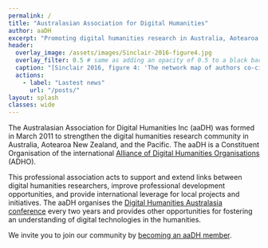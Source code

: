 ```yaml
---
permalink: /
title: "Australasian Association for Digital Humanities"
author: aaDH
excerpt: "Promoting digital humanities research in Australia, Aotearoa New Zealand, and the Pacific"
header:
  overlay_image: /assets/images/Sinclair-2016-figure4.jpg
  overlay_filter: 0.5 # same as adding an opacity of 0.5 to a black background
  caption: "[Sinclair 2016, figure 4: 'The network map of authors co-cited in archaeological research outputs' (CC-BY)](https://doi.org/10.11141/ia.42.8)"
  actions:
    - label: "Lastest news"
      url: "/posts/"
layout: splash
classes: wide
---
```


The Australasian Association for Digital Humanities Inc (aaDH) was formed in March 2011 to strengthen the digital humanities research community in Australia, Aotearoa New Zealand, and the Pacific. The aaDH is a Constituent Organisation of the international [Alliance of Digital Humanities Organisations](https://adho.org/) (ADHO).

This professional association acts to support and extend links between digital humanities researchers, improve professional development opportunities, and provide international leverage for local projects and initiatives. The aaDH organises the [Digital Humanities Australasia conference](/conferences/) every two years and provides other opportunities for fostering an understanding of digital technologies in the humanities.

We invite you to join our community by [becoming an aaDH member](/join/).
